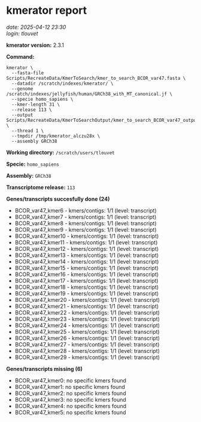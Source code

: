 # kmerator report
*date: 2025-04-12 23:30*  
*login: tlouvet*

**kmerator version:** 2.3.1

**Command:**

```
kmerator \
  --fasta-file Scripts/RecreateData/KmerToSearch/kmer_to_search_BCOR_var47.fasta \
  --datadir /scratch/indexes/kmerator/ \
  --genome /scratch/indexes/jellyfish/human/GRCh38_with_MT_canonical.jf \
  --specie homo_sapiens \
  --kmer-length 31 \
  --release 113 \
  --output Scripts/RecreateData/KmerToSearchOutput/kmer_to_search_BCOR_var47_output \
  --thread 1 \
  --tmpdir /tmp/kmerator_alczu28x \
  --assembly GRCh38
```

**Working directory:** `/scratch/users/tlouvet`

**Specie:** `homo_sapiens`

**Assembly:** `GRCh38`

**Transcriptome release:** `113`

**Genes/transcripts succesfully done (24)**

- BCOR_var47_kmer6 - kmers/contigs: 1/1 (level: transcript)
- BCOR_var47_kmer7 - kmers/contigs: 1/1 (level: transcript)
- BCOR_var47_kmer8 - kmers/contigs: 1/1 (level: transcript)
- BCOR_var47_kmer9 - kmers/contigs: 1/1 (level: transcript)
- BCOR_var47_kmer10 - kmers/contigs: 1/1 (level: transcript)
- BCOR_var47_kmer11 - kmers/contigs: 1/1 (level: transcript)
- BCOR_var47_kmer12 - kmers/contigs: 1/1 (level: transcript)
- BCOR_var47_kmer13 - kmers/contigs: 1/1 (level: transcript)
- BCOR_var47_kmer14 - kmers/contigs: 1/1 (level: transcript)
- BCOR_var47_kmer15 - kmers/contigs: 1/1 (level: transcript)
- BCOR_var47_kmer16 - kmers/contigs: 1/1 (level: transcript)
- BCOR_var47_kmer17 - kmers/contigs: 1/1 (level: transcript)
- BCOR_var47_kmer18 - kmers/contigs: 1/1 (level: transcript)
- BCOR_var47_kmer19 - kmers/contigs: 1/1 (level: transcript)
- BCOR_var47_kmer20 - kmers/contigs: 1/1 (level: transcript)
- BCOR_var47_kmer21 - kmers/contigs: 1/1 (level: transcript)
- BCOR_var47_kmer22 - kmers/contigs: 1/1 (level: transcript)
- BCOR_var47_kmer23 - kmers/contigs: 1/1 (level: transcript)
- BCOR_var47_kmer24 - kmers/contigs: 1/1 (level: transcript)
- BCOR_var47_kmer25 - kmers/contigs: 1/1 (level: transcript)
- BCOR_var47_kmer26 - kmers/contigs: 1/1 (level: transcript)
- BCOR_var47_kmer27 - kmers/contigs: 1/1 (level: transcript)
- BCOR_var47_kmer28 - kmers/contigs: 1/1 (level: transcript)
- BCOR_var47_kmer29 - kmers/contigs: 1/1 (level: transcript)


**Genes/transcripts missing (6)**

- BCOR_var47_kmer0: no specific kmers found
- BCOR_var47_kmer1: no specific kmers found
- BCOR_var47_kmer2: no specific kmers found
- BCOR_var47_kmer3: no specific kmers found
- BCOR_var47_kmer4: no specific kmers found
- BCOR_var47_kmer5: no specific kmers found

